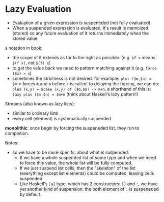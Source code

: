 # Lazy Evaluation

- Evaluation of a given expression is suspeneded (not fully evaluated)
- When a suspended expression is evaluated, it's result is memoized (stored) so
  any future evaluation of it returns immediately when the stored value.

`$` notation in book:

- the scope of it extends as far to the right as possible. (e.g. `$f x` means `$(f x)`, not `$(f) x`)
- to get the value back we need to pattern matching against it (e.g. `force ($x) = x`)
- sometimes the strictness is not desired. for example: `plus ($m,$n) = $m+n` forces `m` and `n` before `+` is called.
  to delaying the forcing, we can do: `plus (x,y) = $case (x,y) of ($m,$n) -> m+n`.
  a shorthand of this is: `lazy plus ($m,$n) = $m+n` (think about Haskell's lazy pattern!)

Streams (also known as lazy lists):

- similar to ordinary lists
- every cell (element) is systematically suspended

**monolithic**: once begin by forcing the suspeneded list, they run to completion.

Notes:
- so we have to be more specific about what is suspended:
    - If we have a whole suspended list of some type and when we need to force this value,
      the whole list will be fully computed.
    - If we just suspend list cells, then the "skeleton" of the list (everything except list
      elements) could be computed, leaving cells suspended.
    - Like Haskell's `[a]` type, which has 2 constructors: `[]` and `:`, we have yet another
      kind of suspension: the both element of `:` is suspeneded by default.
